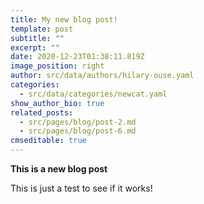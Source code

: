 ```yaml
---
title: My new blog post!
template: post
subtitle: ""
excerpt: ""
date: 2020-12-23T01:38:11.819Z
image_position: right
author: src/data/authors/hilary-ouse.yaml
categories:
  - src/data/categories/newcat.yaml
show_author_bio: true
related_posts:
  - src/pages/blog/post-2.md
  - src/pages/blog/post-6.md
cmseditable: true
---
```

**This is a new blog post**



This is just a test to see if it works!